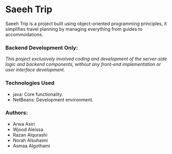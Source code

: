 # Saeeh Trip
Saeeh Trip is a project built using object-oriented programming principles, it simplifies travel planning by managing everything from guides to accommodations.

### Backend Development Only:
*This project exclusively involved coding and development of the server-side logic and backend components, without any front-end implementation or user interface development.*

### Technologies Used
+ java: Core functionality.
+ NetBeans: Development environment.


### Authors:
+ Arwa Asiri
+ Wjood Aleissa
+ Razan Alqurashi
+ Norah Alsuhaimi
+ Asmaa Algothami
